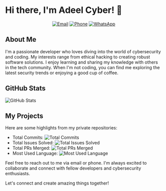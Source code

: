 # Hi there, I'm Adeel Cyber! 👋

<p align="center">
  <a href="mailto:adil.raja7943@gmail.com"><img alt="Email" src="https://img.shields.io/badge/Email-adeelcyber%40example.com-blue?style=flat-square&logo=gmail"></a>
  <a href="tel:+923485667881"><img alt="Phone" src="https://img.shields.io/badge/Phone-(123)%20456--7890-blue?style=flat-square"></a>
  <a href="https://wa.me/923485667881"><img alt="WhatsApp" src="https://img.shields.io/badge/WhatsApp-Chat-green?style=flat-square&logo=whatsapp"></a>
</p>

## About Me

I'm a passionate developer who loves diving into the world of cybersecurity and coding. My interests range from ethical hacking to creating robust software solutions. I enjoy learning and sharing my knowledge with others in the tech community. When I'm not coding, you can find me exploring the latest security trends or enjoying a good cup of coffee.

## GitHub Stats

![GitHub Stats](https://github-readme-stats.vercel.app/api?username=AdeelCyber&show_icons=true&count_private=true&theme=dark)

## My Projects

Here are some highlights from my private repositories:

- Total Commits: ![Total Commits](https://img.shields.io/github/commit-activity/m/AdeelCyber/AdeelCyber?style=flat-square)
- Total Issues Solved: ![Total Issues Solved](https://img.shields.io/github/issues-closed/AdeelCyber/AdeelCyber?style=flat-square)
- Total PRs Merged: ![Total PRs Merged](https://img.shields.io/github/issues-pr-closed/AdeelCyber/AdeelCyber?style=flat-square)
- Most Used Language: ![Most Used Language](https://img.shields.io/github/languages/top/AdeelCyber/AdeelCyber?style=flat-square)

Feel free to reach out to me via email or phone. I'm always excited to collaborate and connect with fellow developers and cybersecurity enthusiasts.

Let's connect and create amazing things together!

